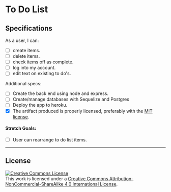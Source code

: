 # To Do List

## Specifications

As a user, I can:
- [ ] create items.
- [ ] delete items.
- [ ] check items off as complete.
- [ ] log into my account.
- [ ] edit  text on existing to do's.

Additional specs:
- [ ] Create the back end using node and express.
- [ ] Create/manage databases with Sequelize and Postgres
- [ ] Deploy the app to heroku.
- [X] The artifact produced is properly licensed, preferably with the [MIT license][mit-license].

#### Stretch Goals:
- [ ] User can rearrange to do list items.

---

## License

<a rel="license" href="http://creativecommons.org/licenses/by-nc-sa/4.0/"><img alt="Creative Commons License" style="border-width:0" src="https://i.creativecommons.org/l/by-nc-sa/4.0/80x15.png" /></a>
<br />This work is licensed under a <a rel="license" href="http://creativecommons.org/licenses/by-nc-sa/4.0/">Creative Commons Attribution-NonCommercial-ShareAlike 4.0 International License</a>.

[mit-license]: https://opensource.org/licenses/MIT
